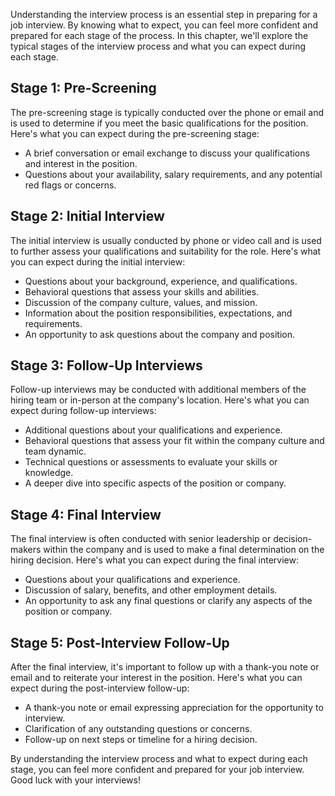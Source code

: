 
Understanding the interview process is an essential step in preparing for a job interview. By knowing what to expect, you can feel more confident and prepared for each stage of the process. In this chapter, we'll explore the typical stages of the interview process and what you can expect during each stage.

Stage 1: Pre-Screening
----------------------

The pre-screening stage is typically conducted over the phone or email and is used to determine if you meet the basic qualifications for the position. Here's what you can expect during the pre-screening stage:

* A brief conversation or email exchange to discuss your qualifications and interest in the position.
* Questions about your availability, salary requirements, and any potential red flags or concerns.

Stage 2: Initial Interview
--------------------------

The initial interview is usually conducted by phone or video call and is used to further assess your qualifications and suitability for the role. Here's what you can expect during the initial interview:

* Questions about your background, experience, and qualifications.
* Behavioral questions that assess your skills and abilities.
* Discussion of the company culture, values, and mission.
* Information about the position responsibilities, expectations, and requirements.
* An opportunity to ask questions about the company and position.

Stage 3: Follow-Up Interviews
-----------------------------

Follow-up interviews may be conducted with additional members of the hiring team or in-person at the company's location. Here's what you can expect during follow-up interviews:

* Additional questions about your qualifications and experience.
* Behavioral questions that assess your fit within the company culture and team dynamic.
* Technical questions or assessments to evaluate your skills or knowledge.
* A deeper dive into specific aspects of the position or company.

Stage 4: Final Interview
------------------------

The final interview is often conducted with senior leadership or decision-makers within the company and is used to make a final determination on the hiring decision. Here's what you can expect during the final interview:

* Questions about your qualifications and experience.
* Discussion of salary, benefits, and other employment details.
* An opportunity to ask any final questions or clarify any aspects of the position or company.

Stage 5: Post-Interview Follow-Up
---------------------------------

After the final interview, it's important to follow up with a thank-you note or email and to reiterate your interest in the position. Here's what you can expect during the post-interview follow-up:

* A thank-you note or email expressing appreciation for the opportunity to interview.
* Clarification of any outstanding questions or concerns.
* Follow-up on next steps or timeline for a hiring decision.

By understanding the interview process and what to expect during each stage, you can feel more confident and prepared for your job interview. Good luck with your interviews!
